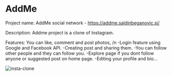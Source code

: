 # AddMe
Project name: AddMe social network - https://addme.saldinbeganovic.si/

Description: Addme project is a clone of Instagram. 

Features: You can like, comment and post photos, /n 
          -Login feature using Google and Facebook API.
          -Creating post and sharing them.
          -You can follow other people and they can follow you.
          -Explore page if you dont follow anyone or suggested post on home page.
          -Editing your profile and bio...
     




![insta-clone](https://user-images.githubusercontent.com/64772544/134375632-14ea17a6-47e7-4c38-9440-50339f8ae516.png)
